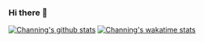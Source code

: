### Hi there 👋

<!--
**withtimesgo1115/withtimesgo1115** is a ✨ _special_ ✨ repository because its `README.md` (this file) appears on your GitHub profile.

Here are some ideas to get you started:

- 🔭 I’m currently working on Technical University of Denmark.
- 🌱 I’m currently learning computer vision and typescript.
- 👯 I’m looking to collaborate on ...
- 🤔 I’m looking for help with ...
- 💬 Ask me about ...
- 📫 How to reach me: ...
- 😄 Pronouns: ...
- ⚡ Fun fact: ...
-->

[![Channing's github stats](https://github-readme-stats.vercel.app/api?username=withtimesgo1115&show_icons=true&theme=Gradient)](https://github.com/anuraghazra/github-readme-stats)
[![Channing's wakatime stats](https://github-readme-stats.vercel.app/api/wakatime?username=withtimesgo1115)](https://github.com/anuraghazra/github-readme-stats)
